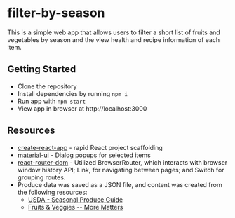 # filter-by-season

This is a simple web app that allows users to filter a short list of fruits and vegetables by season and the view health and recipe information of each item. 

## Getting Started

* Clone the repository
* Install dependencies by running `npm i`
* Run app with `npm start`
* View app in browser at http://localhost:3000

## Resources

* [create-react-app](https://github.com/facebookincubator/create-react-app) - rapid React project scaffolding
* [material-ui](http://www.material-ui.com/#/) - Dialog popups for selected items
* [react-router-dom](https://www.npmjs.com/package/react-router-dom) - Utilized BrowserRouter, which interacts with browser window history API; Link, for navigating between pages; and Switch for grouping routes.
* Produce data was saved as a JSON file, and content was created from the following resources:
  * [USDA - Seasonal Produce Guide](https://snaped.fns.usda.gov/seasonal-produce-guide)
  * [Fruits & Veggies -- More Matters](https://www.fruitsandveggiesmorematters.org/)
